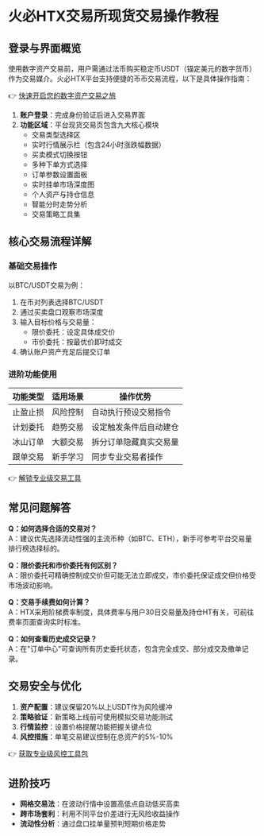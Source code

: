 # 火必HTX交易所现货交易操作教程

## 登录与界面概览
使用数字资产交易前，用户需通过法币购买稳定币USDT（锚定美元的数字货币）作为交易媒介。火必HTX平台支持便捷的币币交易流程，以下是具体操作指南：

👉 [快速开启您的数字资产交易之旅](https://bit.ly/okx_welcome)

1. **账户登录**：完成身份验证后进入交易界面
2. **功能区域**：平台现货交易页包含九大核心模块
   - 交易类型选择区
   - 实时行情展示栏（包含24小时涨跌幅数据）
   - 买卖模式切换按钮
   - 多种下单方式选择
   - 订单参数设置面板
   - 实时挂单市场深度图
   - 个人资产与持仓信息
   - 智能分时走势分析
   - 交易策略工具集

## 核心交易流程详解
### 基础交易操作
以BTC/USDT交易为例：
1. 在币对列表选择BTC/USDT
2. 通过买卖盘口观察市场深度
3. 输入目标价格与交易量：
   - 限价委托：设定具体成交价
   - 市价委托：按最优价即时成交
4. 确认账户资产充足后提交订单

### 进阶功能使用
| 功能类型       | 适用场景                     | 操作优势                 |
|----------------|----------------------------|--------------------------|
| 止盈止损       | 风险控制                   | 自动执行预设交易指令     |
| 计划委托       | 趋势交易                   | 设定触发条件后自动建仓   |
| 冰山订单       | 大额交易                   | 拆分订单隐藏真实交易量   |
| 跟单交易       | 新手学习                   | 同步专业交易者操作       |

👉 [解锁专业级交易工具](https://bit.ly/okx_welcome)

## 常见问题解答
**Q：如何选择合适的交易对？**  
A：建议优先选择流动性强的主流币种（如BTC、ETH），新手可参考平台交易量排行榜选择标的。

**Q：限价委托和市价委托有何区别？**  
A：限价委托可精确控制成交价但可能无法立即成交，市价委托保证成交但价格受市场波动影响。

**Q：交易手续费如何计算？**  
A：HTX采用阶梯费率制度，具体费率与用户30日交易量及持仓HT有关，可前往费率页面查询实时标准。

**Q：如何查看历史成交记录？**  
A：在"订单中心"可查询所有历史委托状态，包含完全成交、部分成交及撤单记录。

## 交易安全与优化
1. **资产配置**：建议保留20%以上USDT作为风险缓冲
2. **策略验证**：新策略上线前可使用模拟交易功能测试
3. **行情监控**：设置价格提醒功能把握关键点位
4. **风控措施**：单笔交易建议控制在总资产的5%-10%

👉 [获取专业级风控工具包](https://bit.ly/okx_welcome)

## 进阶技巧
- **网格交易法**：在波动行情中设置高低点自动低买高卖
- **跨市场套利**：利用不同平台价差进行无风险收益操作
- **流动性分析**：通过盘口挂单量预判短期价格走势
